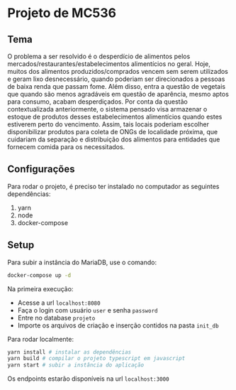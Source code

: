 # Projeto de MC536

## Tema

O problema a ser resolvido é o desperdício de alimentos pelos mercados/restaurantes/estabelecimentos alimentícios no geral. Hoje, muitos dos alimentos produzidos/comprados vencem sem serem utilizados e geram lixo desnecessário, quando poderiam ser direcionados a pessoas de baixa renda que passam fome. Além disso, entra a questão de vegetais que quando são menos agradáveis em questão de aparência, mesmo aptos para consumo, acabam desperdiçados.
Por conta da questão contextualizada anteriormente, o sistema pensado visa armazenar o estoque de produtos desses estabelecimentos alimentícios quando estes estiverem perto do vencimento. Assim, tais locais poderiam escolher disponibilizar produtos para coleta de ONGs de localidade próxima, que cuidariam da separação e distribuição dos alimentos para entidades que fornecem comida para os necessitados.


## Configurações

Para rodar o projeto, é preciso ter instalado no computador as seguintes dependências:

1. yarn
2. node
3. docker-compose

## Setup

Para subir a instância do MariaDB, use o comando:
```bash 
docker-compose up -d
````

Na primeira execução:
- Acesse a url `localhost:8080`
- Faça o login com usuário `user` e senha `password`
- Entre no database `projeto`
- Importe os arquivos de criação e inserção contidos na pasta `init_db`

Para rodar localmente:
```bash 
yarn install # instalar as dependências
yarn build # compilar o projeto typescript em javascript
yarn start # subir a instância do aplicação
````

Os endpoints estarão disponíveis na url `localhost:3000`
